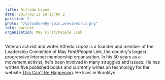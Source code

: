 ```yaml
---
title: Alfredo Lopez
date: 2017-02-13 19:13:00 Z
position: 9
photo: "/uploads/why-join.previewcrop.png"
role: partner
organization: May First/People Link
---
```


Veteran activist and writer Alfredo Lopez is a founder and member of the Leadership Committee of May First/People Link, the country's largest progressive Internet membership organization. In his 50 years as a movement activist, he's been involved in many struggles and issues. He has written five published books and currently writes on technology for the website [This Can't Be Happening](thiscantbehappening.net). He lives in Brooklyn.
